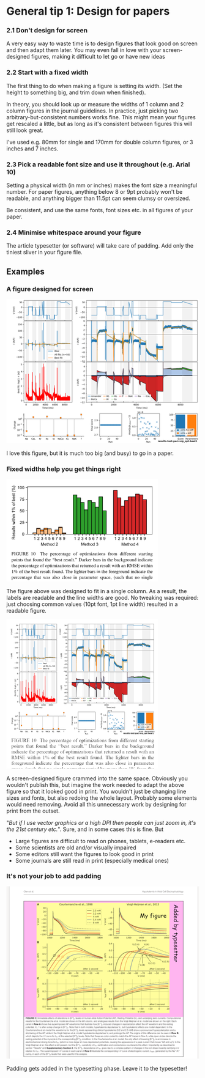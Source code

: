 # General tip 1: Design for papers

### 2.1 Don't design for screen

A very easy way to waste time is to design figures that look good on screen and then adapt them later.
You may even fall in love with your screen-designed figures, making it difficult to let go or have new ideas

### 2.2 Start with a fixed width

The first thing to do when making a figure is setting its width.
(Set the height to something big, and trim down when finished).

In theory, you should look up or measure the widths of 1 column and 2 column figures in the journal guidelines.
In practice, just picking two arbitrary-but-consistent numbers works fine.
This might mean your figures get rescaled a little, but as long as it's consistent between figures this will still look great.

I've used e.g. 80mm for single and 170mm for double column figures, or 3 inches and 7 inches.

### 2.3 Pick a readable font size and use it throughout (e.g. Arial 10)
  
Setting a physical width (in mm or inches) makes the font size a meaningful number.
For paper figures, anything below 8 or 9pt probably won't be readable, and anything bigger than 11.5pt can seem clumsy or oversized.

Be consistent, and use the same fonts, font sizes etc. in all figures of your paper.

### 2.4 Minimise whitespace around your figure

The article typesetter (or software) will take care of padding. Add only the tiniest sliver in your figure file.

## Examples

### A figure designed for screen
![Look at this](./figures-1/one-page-paci-vcp_opt-beat1.png)

I love this figure, but it is much too big (and busy) to go in a paper.

### Fixed widths help you get things right

![fig](./figures-1/fixed-width-good.png)

The figure above was designed to fit in a single column.
As a result, the labels are readable and the line widths are good.
No tweaking was required: just choosing common values (10pt font, 1pt line width) resulted in a readable figure.

<img src="./figures-1/fixed-width-bad.png" width="396" />

A screen-designed figure crammed into the same space.
Obviously you wouldn't publish this, but imagine the work needed to adapt the above figure so that it looked good in print.
You wouldn't just be changing line sizes and fonts, but also redoing the whole layout.
Probably some elements would need removing.
Avoid all this unnecessary work by designing for print from the outset.

"_But if I use vector graphics or a high DPI then people can just zoom in, it's the 21st century etc._".
Sure, and in some cases this is fine. But
- Large figures are difficult to read on phones, tablets, e-readers etc.
- Some scientists are old and/or visually impaired
- Some editors still want the figures to look good in print
- Some journals are still read in print (especially medical ones)

### It's not your job to add padding

![fig](./figures-1/dont-add-padding.png)

Padding gets added in the typesetting phase. Leave it to the typesetter!

